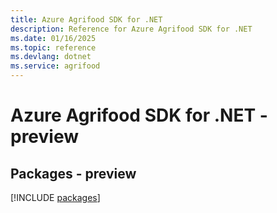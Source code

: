 ```yaml
---
title: Azure Agrifood SDK for .NET
description: Reference for Azure Agrifood SDK for .NET
ms.date: 01/16/2025
ms.topic: reference
ms.devlang: dotnet
ms.service: agrifood
---
```

# Azure Agrifood SDK for .NET - preview
## Packages - preview
[!INCLUDE [packages](agrifood-index.md)]